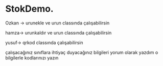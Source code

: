 # StokDemo.

Ozkan -> urunekle ve urun classında çalışabilirsin




hamza-> urunkaldır ve urun classında çalışabilirsin





yusuf-> qrkod classında çalışabilirsin





çalışacağınız sınıflara ihtiyaç duyacağınız bilgileri yorum olarak yazdım o bilgilerle kodlarınızı yazın
